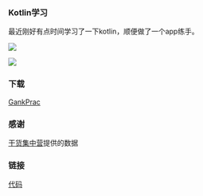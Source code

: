### Kotlin学习 ###
最近刚好有点时间学习了一下kotlin，顺便做了一个app练手。


![](http://oo2ge5zz3.bkt.clouddn.com/gankprac_1_meitu_1.png?imageMogr2/auto-orient/strip%7CimageView2/2/w/720)

![](http://oo2ge5zz3.bkt.clouddn.com/gankprac_2_meitu_2.png?imageMogr2/auto-orient/strip%7CimageView2/2/w/720)


### 下载 ###
[GankPrac](http://oo2ge5zz3.bkt.clouddn.com/gankprac.apk)
### 感谢 ###
[干货集中营](http://gank.io/)提供的数据

### 链接 ###
[代码](https://github.com/Ruomiz/GankPrac)
